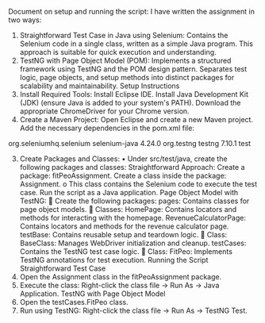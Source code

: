 Document on setup and running the script:
I have written the assignment in two ways:
1.	Straightforward Test Case in Java using Selenium:
    Contains the Selenium code in a single class, written as a simple Java program.
    This approach is suitable for quick execution and understanding.
2.	TestNG with Page Object Model (POM):
    Implements a structured framework using TestNG and the POM design pattern.
    Separates test logic, page objects, and setup methods into distinct packages for scalability and maintainability.
Setup Instructions
1.	 Install Required Tools:
    Install Eclipse IDE.
    Install Java Development Kit (JDK) (ensure Java is added to your system's PATH).
    Download the appropriate ChromeDriver for your Chrome version.
2.	 Create a Maven Project:
    Open Eclipse and create a new Maven project.
    Add the necessary dependencies in the pom.xml file:

<dependencies>
	<dependency>
		<groupId>org.seleniumhq.selenium</groupId>
		<artifactId>selenium-java</artifactId>
		<version>4.24.0</version>
	</dependency>
		<dependency>
			<groupId>org.testng</groupId>
			<artifactId>testng</artifactId>
			<version>7.10.1</version>
			<scope>test</scope>
		</dependency>
</dependencies>

3.	 Create Packages and Classes:
•	Under src/test/java, create the following packages and classes:
Straightforward Approach:
    Create a package: fitPeoAssignment.
  	Create a class inside the package: Assignment.
o	This class contains the Selenium code to execute the test case.
  Run the script as a Java application.
  Page Object Model with TestNG:
	Create the following packages:
  pages: Contains classes for page object models.
	Classes:
  HomePage: Contains locators and methods for interacting with the homepage.
  RevenueCalculatorPage: Contains locators and methods for the revenue calculator page.
  testBase: Contains reusable setup and teardown logic.
	Class:
  BaseClass: Manages WebDriver initialization and cleanup.
  testCases: Contains the TestNG test case logic.
	Class:
  FitPeo: Implements TestNG annotations for test execution.
Running the Script
Straightforward Test Case
1.	Open the Assignment class in the fitPeoAssignment package.
2.	Execute the class:
    Right-click the class file → Run As → Java Application.
TestNG with Page Object Model
1.	Open the testCases.FitPeo class.
2.	Run using TestNG:
    Right-click the class file → Run As → TestNG Test.	



